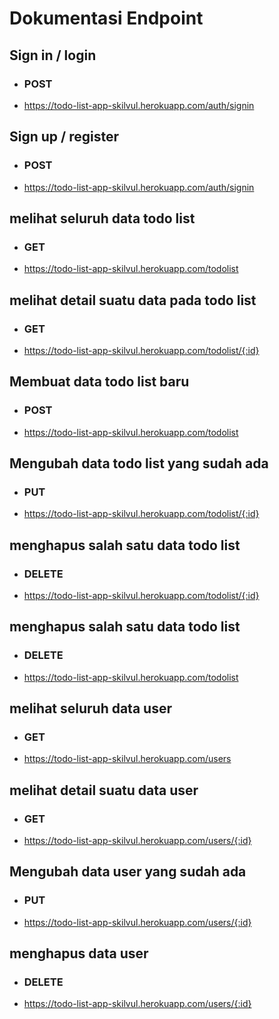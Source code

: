 # **Dokumentasi Endpoint**

## **Sign in / login**
- ### **POST**
- https://todo-list-app-skilvul.herokuapp.com/auth/signin

## **Sign up / register**
- ### **POST**
- https://todo-list-app-skilvul.herokuapp.com/auth/signin

## **melihat seluruh data todo list**
- ### **GET**
- https://todo-list-app-skilvul.herokuapp.com/todolist

## **melihat detail suatu data pada todo list**
- ### **GET**
- https://todo-list-app-skilvul.herokuapp.com/todolist/{:id}

## **Membuat data todo list baru**
- ### **POST**
- https://todo-list-app-skilvul.herokuapp.com/todolist

## **Mengubah data todo list yang sudah ada**
- ### **PUT**
- https://todo-list-app-skilvul.herokuapp.com/todolist/{:id}

## **menghapus salah satu data todo list**
- ### **DELETE**
- https://todo-list-app-skilvul.herokuapp.com/todolist/{:id}

## **menghapus salah satu data todo list**
- ### **DELETE**
- https://todo-list-app-skilvul.herokuapp.com/todolist

## **melihat seluruh data user**
- ### **GET**
- https://todo-list-app-skilvul.herokuapp.com/users

## **melihat detail suatu data user**
- ### **GET**
- https://todo-list-app-skilvul.herokuapp.com/users/{:id}

## **Mengubah data user yang sudah ada**
- ### **PUT**
- https://todo-list-app-skilvul.herokuapp.com/users/{:id}

## **menghapus data user**
- ### **DELETE**
- https://todo-list-app-skilvul.herokuapp.com/users/{:id}
